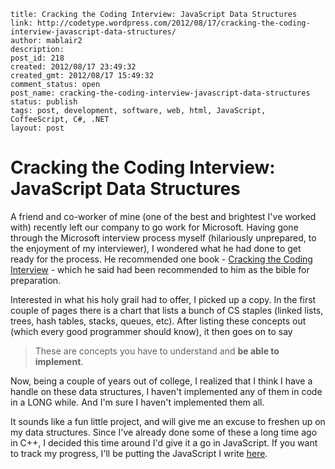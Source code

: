 ```
title: Cracking the Coding Interview: JavaScript Data Structures
link: http://codetype.wordpress.com/2012/08/17/cracking-the-coding-interview-javascript-data-structures/
author: mablair2
description:
post_id: 218
created: 2012/08/17 23:49:32
created_gmt: 2012/08/17 15:49:32
comment_status: open
post_name: cracking-the-coding-interview-javascript-data-structures
status: publish
tags: post, development, software, web, html, JavaScript, CoffeeScript, C#, .NET
layout: post
```

# Cracking the Coding Interview: JavaScript Data Structures

A friend and co-worker of mine (one of the best and brightest I've worked with) recently left our company to go work for Microsoft. Having gone through the Microsoft interview process myself (hilariously unprepared, to the enjoyment of my interviewer), I wondered what he had done to get ready for the process. He recommended one book - [Cracking the Coding Interview](http://www.amazon.com/gp/product/098478280X/ref=as_li_qf_sp_asin_il_tl?ie=UTF8&camp=1789&creative=9325&creativeASIN=098478280X&linkCode=as2&tag=aplfopoex-20) \- which he said had been recommended to him as the bible for preparation.

Interested in what his holy grail had to offer, I picked up a copy. In the first couple of pages there is a chart that lists a bunch of CS staples (linked lists, trees, hash tables, stacks, queues, etc). After listing these concepts out (which every good programmer should know), it then goes on to say

> These are concepts you have to understand and **be able to implement**.

Now, being a couple of years out of college, I realized that I think I have a handle on these data structures, I haven't implemented any of them in code in a LONG while. And I'm sure I haven't implemented them all.

It sounds like a fun little project, and will give me an excuse to freshen up on my data structures. Since I've already done some of these a long time ago in C++, I decided this time around I'd give it a go in JavaScript. If you want to track my progress, I'll be putting the JavaScript I write [here](https://github.com/duereg/js-algorithms).
